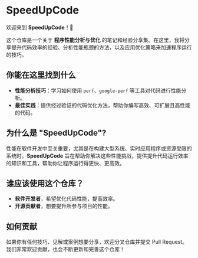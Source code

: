 # SpeedUpCode

欢迎来到 **SpeedUpCode**！🚀

这个仓库是一个关于 **程序性能分析与优化** 的笔记和经验分享集。在这里，我将分享提升代码效率的经验、分析性能瓶颈的方法，以及应用优化策略来加速程序运行的技巧。

## 你能在这里找到什么

- **性能分析技巧**：学习如何使用 `perf`、`google-perf` 等工具对代码进行性能分析。
- **最佳实践**：提供经过验证的代码优化方法，帮助你编写高效、可扩展且高性能的代码。


## 为什么是 "SpeedUpCode"?

性能在软件开发中至关重要，尤其是在构建大型系统、实时应用程序或资源受限的系统时。**SpeedUpCode** 旨在帮助你解决这些性能挑战，提供提升代码运行效率的知识和工具，帮助你让程序运行得更快、更高效。

## 谁应该使用这个仓库？

- **软件开发者**，希望优化代码性能，提高效率。
- **开源贡献者**，想要提升所参与项目的性能。

## 如何贡献

如果你有任何技巧、见解或案例想要分享，欢迎分叉仓库并提交 Pull Request。我们非常欢迎贡献，也会不断更新和完善这个仓库！
